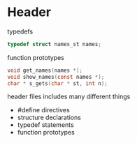 # Header

typedefs
```c
typedef struct names_st names;
```

function prototypes
```c
void get_names(names *);
void show_names(const names *);
char * s_gets(char * st, int n);
```

header files includes many different things
- #define directives
- structure declarations
- typedef statements
- function prototypes
